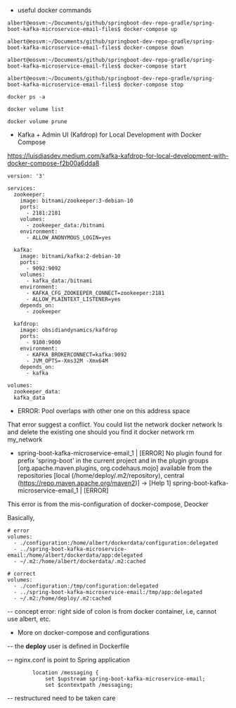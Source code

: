 

- useful docker commands

```
albert@eosvm:~/Documents/github/springboot-dev-repo-gradle/spring-boot-kafka-microservice-email-files$ docker-compose up

albert@eosvm:~/Documents/github/springboot-dev-repo-gradle/spring-boot-kafka-microservice-email-files$ docker-compose down

albert@eosvm:~/Documents/github/springboot-dev-repo-gradle/spring-boot-kafka-microservice-email-files$ docker-compose start

albert@eosvm:~/Documents/github/springboot-dev-repo-gradle/spring-boot-kafka-microservice-email-files$ docker-compose stop

docker ps -a

docker volume list

docker volume prune

```

- Kafka + Admin UI (Kafdrop) for Local Development with Docker Compose

https://luisdiasdev.medium.com/kafka-kafdrop-for-local-development-with-docker-compose-f2b00a6dda8

```
version: '3'

services:
  zookeeper:
    image: bitnami/zookeeper:3-debian-10
    ports:
      - 2181:2181
    volumes:
      - zookeeper_data:/bitnami
    environment:
      - ALLOW_ANONYMOUS_LOGIN=yes

  kafka:
    image: bitnami/kafka:2-debian-10
    ports:
      - 9092:9092
    volumes:
      - kafka_data:/bitnami
    environment:
      - KAFKA_CFG_ZOOKEEPER_CONNECT=zookeeper:2181
      - ALLOW_PLAINTEXT_LISTENER=yes
    depends_on:
      - zookeeper

  kafdrop:
    image: obsidiandynamics/kafdrop
    ports:
      - 9100:9000
    environment:
      - KAFKA_BROKERCONNECT=kafka:9092
      - JVM_OPTS=-Xms32M -Xmx64M
    depends_on:
      - kafka

volumes:
  zookeeper_data:
  kafka_data
```


- ERROR: Pool overlaps with other one on this address space

That error suggest a conflict. You could list the network docker network ls and delete the existing one should you find it docker network rm my_network

- spring-boot-kafka-microservice-email_1  | [ERROR] No plugin found for prefix 'spring-boot' in the current project and in the plugin groups [org.apache.maven.plugins, org.codehaus.mojo] available from the repositories [local (/home/deploy/.m2/repository), central (https://repo.maven.apache.org/maven2)] -> [Help 1]
  spring-boot-kafka-microservice-email_1  | [ERROR] 

This error is from the mis-configuration of docker-compose, Deocker

Basically, 

```
# error
volumes:
  - ./configuration:/home/albert/dockerdata/configuration:delegated
  - ../spring-boot-kafka-microservice-email:/home/albert/dockerdata/app:delegated
  - ~/.m2:/home/albert/dockerdata/.m2:cached
  
# correct
volumes:
  - ./configuration:/tmp/configuration:delegated
  - ../spring-boot-kafka-microservice-email:/tmp/app:delegated
  - ~/.m2:/home/deploy/.m2:cached

```
-- concept error: right side of colon is from docker container, i.e, cannot use albert, etc.

- More on docker-compose and configurations

-- the **deploy** user is defined in Dockerfile

-- nginx.conf is point to Spring application

```
        location /messaging {
            set $upstream spring-boot-kafka-microservice-email;
            set $contextpath /messaging;
```

-- restructured need to be taken care


